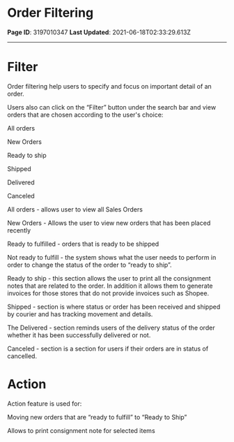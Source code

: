 # Order Filtering

**Page ID**: 3197010347
**Last Updated**: 2021-06-18T02:33:29.613Z

---

# Filter 
Order filtering help users to specify and focus on important detail of an order. 

Users also can click on the &ldquo;Filter&rdquo; button under the search bar and view orders that are  chosen according to the user's choice:

All orders 

New Orders 

Ready to ship

Shipped

Delivered

Canceled 

All orders - allows user to view all Sales Orders 

New Orders - Allows the user to view new orders that has been placed recently 

Ready to fulfilled  - orders that is ready to be shipped 

Not ready to fulfill - the system shows what the user needs to perform in order to change the status of the order to &ldquo;ready to ship&rdquo;. 

Ready to ship - this section allows the user to print all the consignment notes that are related to the order. In addition it allows them to generate invoices for those stores that do not provide invoices such as Shopee.

Shipped - section is where status or order has been received and shipped by courier and has tracking movement and details.

The Delivered - section reminds users of the delivery status of the order whether it has been successfully delivered or not.

Canceled - section is a section for users if their orders are in status of cancelled.

# Action
Action feature is used for:

Moving new orders that are &ldquo;ready to fulfill&rdquo; to &ldquo;Ready to Ship&rdquo; 

Allows to print consignment note for selected items
